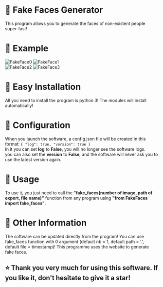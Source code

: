 # 🎀 Fake Faces Generator
This program allows you to generate the faces of non-existent people super-fast!

# 👻 Example
![FakeFace0](https://github.com/thegraydream/Fake-Faces/assets/125685786/843f82b6-2232-410c-a88c-c63ff85ccdae)
![FakeFace1](https://github.com/thegraydream/Fake-Faces/assets/125685786/7eafe82d-674b-4c8b-9f02-b94fb8f78523)\
![FakeFace2](https://github.com/thegraydream/Fake-Faces/assets/125685786/cf38f3ee-11d7-491a-bd1a-d890ce0873b9)
![FakeFace3](https://github.com/thegraydream/Fake-Faces/assets/125685786/158c86c4-cda5-4c3b-b314-bc4079b55d59)



# 🔧 Easy Installation 
All you need to install the program is python 3! 
The modules will install automatically!

# 💎 Configuration
When you launch the software, a config.json file will be created in this format:
`{
    "log": true,
    "version": true
}`\
In it you can set **log** to **False**, you will no longer see the software logs.\
you can also set the **version** to **False**, and the software will never ask you to use the latest version again.

# 🎈 Usage
To use it, you just need to call the **"fake_faces(number of image, path of export, file name)"** function from any program using **"from FakeFaces import fake_faces"**.

# 📜 Other Information
The software can be updated directly from the program!
You can use fake_faces function with 0 argument (default nb = 1, default path = '.', default file = timestamp)!
This programme uses the [](https://thispersondoesnotexist.com/) website to generate fake faces.


## ⭐ Thank you very much for using this software. If you like it, don't hesitate to give it a star!
